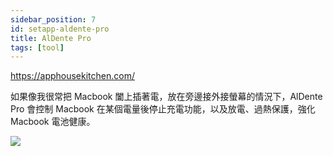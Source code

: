 ```yaml
---
sidebar_position: 7
id: setapp-aldente-pro
title: AlDente Pro
tags: [tool]
---
```


https://apphousekitchen.com/

如果像我很常把 Macbook 闔上插著電，放在旁邊接外接螢幕的情況下，AlDente Pro 會控制 Macbook 在某個電量後停止充電功能，以及放電、過熱保護，強化 Macbook 電池健康。

<img src="https://i.imgur.com/UUioRsb.png" loading="lazy" />